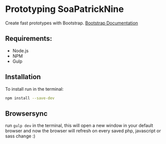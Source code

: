 # Prototyping SoaPatrickNine #

Create fast prototypes with Bootstrap. [Bootstrap Documentation](https://getbootstrap.com/docs/4.5/getting-started/introduction/)

## Requirements:
* Node.js
* NPM
* Gulp

## Installation

To install run in the terminal:

```bash
npm install --save-dev
```

## Browsersync

run `gulp dev` in the terminal, this will open a new window in your default browser and now the browser will refresh on every saved php, javascript or sass change :)
